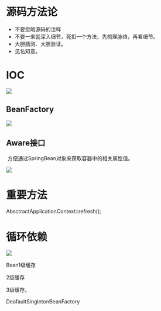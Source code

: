 # 源码方法论

* 不要忽略源码的注释
* 不要一来就深入细节，死扣一个方法，先梳理脉络，再看细节。
* 大胆猜测、大胆验证。
* 见名知意。



# IOC



![](https://pic.imgdb.cn/item/616d8ecd2ab3f51d910d8fd0.jpg)



## BeanFactory

![](https://pic.imgdb.cn/item/616d909b2ab3f51d910f72e7.jpg)

## Aware接口

​	方便通过SpringBean对象来获取容器中的相关属性值。

![](https://pic.imgdb.cn/item/616eca832ab3f51d91f61c06.jpg)

# 重要方法

AbsctractApplicationContext::refresh();

# 循环依赖

![](https://pic.imgdb.cn/item/616ed3ea2ab3f51d91005e6b.jpg)



Bean1级缓存

2级缓存

3级缓存。

DeafaultSingletonBeanFactory

